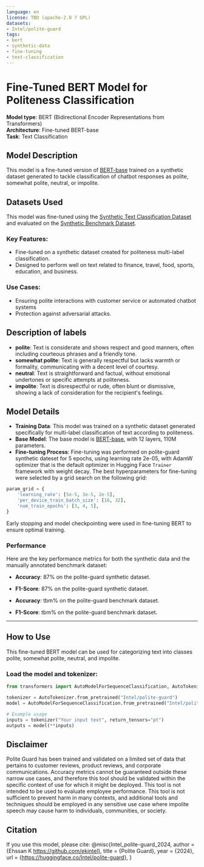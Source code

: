 ```yaml
---
language: en
license: TBD (apache-2.0 ? GPL)
datasets:
- Intel/polite-guard
tags:
- bert
- synthetic-data
- fine-tuning
- text-classification
---
```


# Fine-Tuned BERT Model for Politeness Classification

**Model type**: BERT (Bidirectional Encoder Representations from Transformers)  
**Architecture**: Fine-tuned BERT-base  
**Task**: Text Classification

## Model Description

This model is a fine-tuned version of [BERT-base](https://huggingface.co/bert-base-uncased) trained on a synthetic dataset generated to tackle classification of chatbot responses as polite, somewhat polite, neutral, or impolite.

## Datasets Used
This model was fine-tuned using the [Synthetic Text Classification Dataset](https://huggingface.co/datasets/Intel/polite-guard-synthetic) and evaluated on the [Synthetic Benchmark Dataset](https://huggingface.co/datasets/Intel/polite-guard-benchmark).

### Key Features:
- Fine-tuned on a synthetic dataset created for politeness multi-label classification.
- Designed to perform well on text related to finance, travel, food, sports, education, and business.

### Use Cases:
- Ensuring polite interactions with customer service or automated chatbot systems
- Protection against adversarial attacks. 

## Description of labels
- **polite**: Text is considerate and shows respect and good manners, often including courteous phrases and a friendly tone.
- **somewhat polite**: Text is generally respectful but lacks warmth or formality, communicating with a decent level of courtesy.
- **neutral**: Text is straightforward and factual, without emotional undertones or specific attempts at politeness.
- **impolite**: Text is disrespectful or rude, often blunt or dismissive, showing a lack of consideration for the recipient's feelings.
  
## Model Details

- **Training Data**: This model was trained on a synthetic dataset generated specifically for multi-label classification of text according to politeness. 
- **Base Model**: The base model is [BERT-base](https://huggingface.co/bert-base-uncased), with 12 layers, 110M parameters.
- **Fine-tuning Process**: Fine-tuning was performed on polite-guard synthetic dateset for 5 epochs, using  learning rate 2e-05, with AdamW optimizer that is the default optimizer in Hugging Face `Trainer` framework with weight decay. The best hyperparameters for fine-tuning were selected by a grid search on the following grid:

```python
param_grid = {
    'learning_rate': [5e-5, 3e-5, 2e-5],
    'per_device_train_batch_size': [16, 32],
    'num_train_epochs': [3, 4, 5],
}
```
Early stopping and model checkpointing were used in fine-tuning BERT to ensure optimal training. 

### Performance

Here are the key performance metrics for both the synthetic data and the manually annotated benchmark dataset:

- **Accuracy**: 87% on the polite-guard synthetic dataset.
- **F1-Score**: 87% on the polite-guard synthetic dataset.

- **Accuracy**: tbm% on the polite-guard benchmark dataset.
- **F1-Score**: tbm% on the polite-guard benchmark dataset.

---

## How to Use

This fine-tuned BERT model can be used for categorizing text into classes polite, somewhat polite, neutral, and impolite.

### Load the model and tokenizer:

```python
from transformers import AutoModelForSequenceClassification, AutoTokenizer

tokenizer = AutoTokenizer.from_pretrained("Intel/polite-guard")
model = AutoModelForSequenceClassification.from_pretrained("Intel/polite-guard")

# Example usage
inputs = tokenizer("Your input text", return_tensors="pt")
outputs = model(**inputs)
```
## Disclaimer
Polite Guard has been trained and validated on a limited set of data
that pertains to customer reviews, product reviews, and corporate
communications. Accuracy metrics cannot be guaranteed outside these
narrow use cases, and therefore this tool should be validated within
the specific context of use for which it might be deployed. This tool
is not intended to be used to evaluate employee performance. This tool
is not sufficient to prevent harm in many contexts, and additional
tools and techniques should be employed in any sensitive use case
where impolite speech may cause harm to individuals, communities, or
society.

## Citation
If you use this model, please cite:
@misc{Intel_polite-guard_2024,
  author = {Ehssan K https://github.com/ekintel},
  title = {Polite Guard},
  year = {2024},
  url = {https://huggingface.co/Intel/polite-guard},
}

